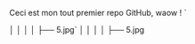 Ceci est mon tout premier repo GitHub, waow !
`

│   │   │   │   ├── 5.jpg`
│   │   │   │   ├── 5.jpg
